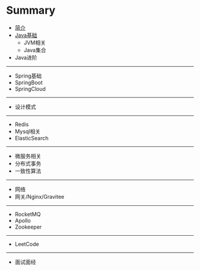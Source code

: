 # Summary

* [简介](README.md)
* [Java基础](JavaBasic/README.md)
	* JVM相关 
    * Java集合
* Java进阶

-----
* Spring基础
* SpringBoot
* SpringCloud

-----
* 设计模式

-----
* Redis
* Mysql相关
* ElasticSearch

-----
* 微服务相关
* 分布式事务
* 一致性算法

-----
* 网络
* 网关/Nginx/Gravitee

-----
* RocketMQ
* Apollo
* Zookeeper

-----
* LeetCode

-----
* 面试面经

